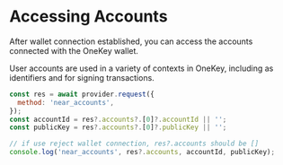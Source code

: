 # Accessing Accounts

After wallet connection established, you can access the accounts connected with the OneKey wallet.&#x20;

User accounts are used in a variety of contexts in OneKey, including as identifiers and for signing transactions.

```javascript
const res = await provider.request({
  method: 'near_accounts',
});
const accountId = res?.accounts?.[0]?.accountId || '';
const publicKey = res?.accounts?.[0]?.publicKey || '';

// if use reject wallet connection, res?.accounts should be []
console.log('near_accounts', res?.accounts, accountId, publicKey);
```
